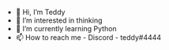 - 👋 Hi, I’m Teddy
- 👀 I’m interested in thinking
- 🌱 I’m currently learning Python
- 📫 How to reach me - Discord - teddy#4444

